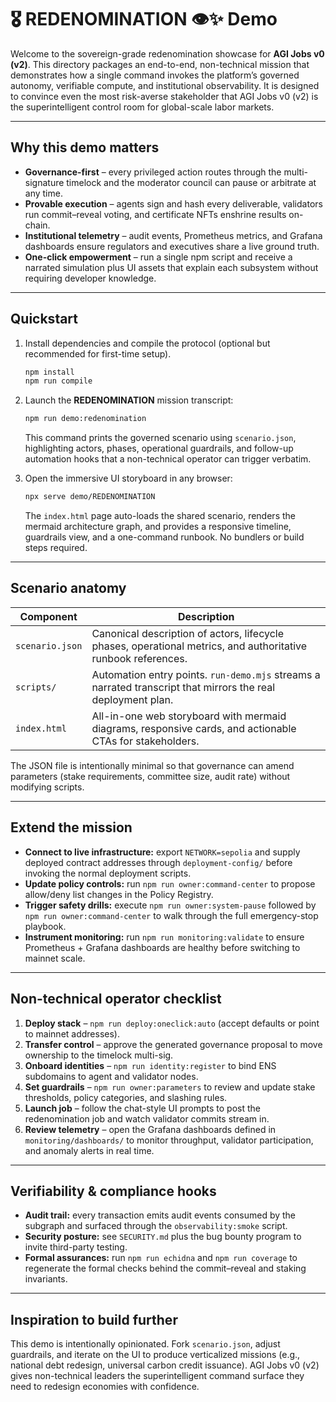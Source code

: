 # 🎖️ REDENOMINATION 👁️✨ Demo

Welcome to the sovereign-grade redenomination showcase for **AGI Jobs v0 (v2)**. This directory packages an end-to-end,
non-technical mission that demonstrates how a single command invokes the platform’s governed autonomy, verifiable compute,
and institutional observability. It is designed to convince even the most risk-averse stakeholder that AGI Jobs v0 (v2) is the
superintelligent control room for global-scale labor markets.

---

## Why this demo matters

- **Governance-first** – every privileged action routes through the multi-signature timelock and the moderator council can
  pause or arbitrate at any time.
- **Provable execution** – agents sign and hash every deliverable, validators run commit–reveal voting, and certificate NFTs
  enshrine results on-chain.
- **Institutional telemetry** – audit events, Prometheus metrics, and Grafana dashboards ensure regulators and executives share
a live ground truth.
- **One-click empowerment** – run a single npm script and receive a narrated simulation plus UI assets that explain each
  subsystem without requiring developer knowledge.

---

## Quickstart

1. Install dependencies and compile the protocol (optional but recommended for first-time setup).

   ```bash
   npm install
   npm run compile
   ```

2. Launch the **REDENOMINATION** mission transcript:

   ```bash
   npm run demo:redenomination
   ```

   This command prints the governed scenario using `scenario.json`, highlighting actors, phases, operational guardrails, and
   follow-up automation hooks that a non-technical operator can trigger verbatim.

3. Open the immersive UI storyboard in any browser:

   ```bash
   npx serve demo/REDENOMINATION
   ```

   The `index.html` page auto-loads the shared scenario, renders the mermaid architecture graph, and provides a responsive
   timeline, guardrails view, and a one-command runbook. No bundlers or build steps required.

---

## Scenario anatomy

| Component        | Description                                                                                                   |
| ---------------- | ------------------------------------------------------------------------------------------------------------- |
| `scenario.json`  | Canonical description of actors, lifecycle phases, operational metrics, and authoritative runbook references. |
| `scripts/`       | Automation entry points. `run-demo.mjs` streams a narrated transcript that mirrors the real deployment plan.  |
| `index.html`     | All-in-one web storyboard with mermaid diagrams, responsive cards, and actionable CTAs for stakeholders.      |

The JSON file is intentionally minimal so that governance can amend parameters (stake requirements, committee size, audit
rate) without modifying scripts.

---

## Extend the mission

- **Connect to live infrastructure:** export `NETWORK=sepolia` and supply deployed contract addresses through `deployment-config/`
  before invoking the normal deployment scripts.
- **Update policy controls:** run `npm run owner:command-center` to propose allow/deny list changes in the Policy Registry.
- **Trigger safety drills:** execute `npm run owner:system-pause` followed by `npm run owner:command-center` to walk through the
  full emergency-stop playbook.
- **Instrument monitoring:** run `npm run monitoring:validate` to ensure Prometheus + Grafana dashboards are healthy before
  switching to mainnet scale.

---

## Non-technical operator checklist

1. **Deploy stack** – `npm run deploy:oneclick:auto` (accept defaults or point to mainnet addresses).
2. **Transfer control** – approve the generated governance proposal to move ownership to the timelock multi-sig.
3. **Onboard identities** – `npm run identity:register` to bind ENS subdomains to agent and validator nodes.
4. **Set guardrails** – `npm run owner:parameters` to review and update stake thresholds, policy categories, and slashing
   rules.
5. **Launch job** – follow the chat-style UI prompts to post the redenomination job and watch validator commits stream in.
6. **Review telemetry** – open the Grafana dashboards defined in `monitoring/dashboards/` to monitor throughput, validator
   participation, and anomaly alerts in real time.

---

## Verifiability & compliance hooks

- **Audit trail:** every transaction emits audit events consumed by the subgraph and surfaced through the `observability:smoke`
  script.
- **Security posture:** see `SECURITY.md` plus the bug bounty program to invite third-party testing.
- **Formal assurances:** run `npm run echidna` and `npm run coverage` to regenerate the formal checks behind the commit–reveal
  and staking invariants.

---

## Inspiration to build further

This demo is intentionally opinionated. Fork `scenario.json`, adjust guardrails, and iterate on the UI to produce verticalized
missions (e.g., national debt redesign, universal carbon credit issuance). AGI Jobs v0 (v2) gives non-technical leaders the
superintelligent command surface they need to redesign economies with confidence.

